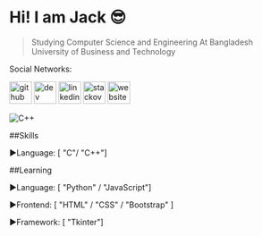 # Hi! I am Jack :sunglasses:
>Studying Computer Science and Engineering At Bangladesh University of Business and Technology

Social Networks:

[<img src='https://cdn.jsdelivr.net/npm/simple-icons@3.0.1/icons/github.svg' alt='github' height='40'>](https://github.com/jps27CSE)  [<img src='https://cdn.jsdelivr.net/npm/simple-icons@3.0.1/icons/dev-dot-to.svg' alt='dev' height='40'>](https://dev.to/jps27cse)  [<img src='https://cdn.jsdelivr.net/npm/simple-icons@3.0.1/icons/linkedin.svg' alt='linkedin' height='40'>](https://www.linkedin.com/in/jps27CSE/)  [<img src='https://cdn.jsdelivr.net/npm/simple-icons@3.0.1/icons/stackoverflow.svg' alt='stackoverflow' height='40'>](https://stackoverflow.com/users/13438724/jack-pritom-soren)  [<img src='https://cdn.jsdelivr.net/npm/simple-icons@3.0.1/icons/icloud.svg' alt='website' height='40'>](https://jps27cse.github.io/Portfolio-/?fbclid=IwAR34EqaxmzyzzrbQUr7NlLIft8ibyXi6pE2oZRLBqtnm7sw-Q28oJPW5P20)  



![C++](https://media.geeksforgeeks.org/wp-content/cdn-uploads/titleShadow-1024x341.png)


##Skills

  :arrow_forward:Language:  [ "C"/ "C++"]


##Learning 

  :arrow_forward:Language:  [ "Python" / "JavaScript"]
  
  :arrow_forward:Frontend:  [ "HTML" / "CSS" / "Bootstrap" ]
  
  :arrow_forward:Framework:  [ "Tkinter"]
